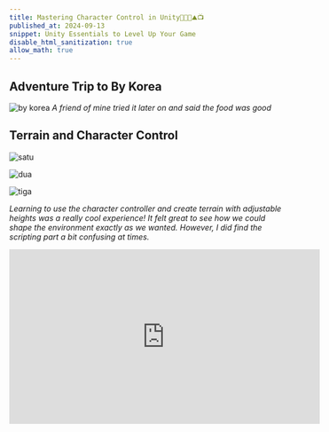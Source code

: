 ```yaml
---
title: Mastering Character Control in Unity👩‍💻👑⛰️📺
published_at: 2024-09-13
snippet: Unity Essentials to Level Up Your Game
disable_html_sanitization: true
allow_math: true
---
```


## Adventure Trip to By Korea
![by korea](bykorea.jpg)
*A friend of mine tried it later on and said the food was good*

## Terrain and Character Control
![satu](week7satu.jpeg)

![dua](week7dua.jpeg)

![tiga](week7tiga.jpeg)

*Learning to use the character controller and create terrain with adjustable heights was a really cool experience! It felt great to see how we could shape the environment exactly as we wanted. However, I did find the scripting part a bit confusing at times.*

<iframe width="560" height="315" src="https://www.youtube.com/embed/f473C43s8nE?si=1AhEsnAJez2hDNi3" title="YouTube video player" frameborder="0" allow="accelerometer; autoplay; clipboard-write; encrypted-media; gyroscope; picture-in-picture; web-share" referrerpolicy="strict-origin-when-cross-origin" allowfullscreen></iframe>